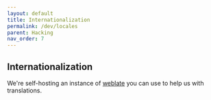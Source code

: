 ```yaml
---
layout: default
title: Internationalization
permalink: /dev/locales
parent: Hacking
nav_order: 7
---
```


## Internationalization 

We're self-hosting an instance of [weblate](https://weblate.gancio.org) you can use to help us with translations.
